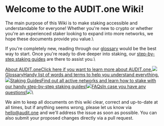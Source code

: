 # Welcome to the AUDIT.one Wiki!

The main purpose of this Wiki is to make staking accessible and understandable for everyone! Whether you're new to crypto or whether you're an experienced staker looking to expand into more networks, we hope these documents provide you value.\


If you're completely new, reading through our [glossary](../glossary/) would be the best way to start. Once you're ready to dive deeper into staking, our [step-by-step staking guides](networks.md) are there to assist you.\


[About AUDIT.oneClick here if you want to learn more about AUDIT.one.![](../assets/images/Favicon%20grijs%20rond.svg)](%7B%7B%20site\_url%20%7D%7D/about\_AUDIT.one)[GlossaryHandy list of words and terms to help you understand everything.![](../assets/images/Glossary.png)](%7B%7B%20site\_url%20%7D%7D/Glossary/)[Staking GuidesFind out all active networks and learn how to stake with our handy step-by-step staking guides!![](../assets/images/cardtwo.png)](%7B%7B%20site\_url%20%7D%7D/Networks/)[FAQsIn case you have any questions!![](../assets/images/cardseven.png)](%7B%7B%20site\_url%20%7D%7D/FAQ/)\


We aim to keep all documents on this wiki clear, correct and up-to-date at all times, but if anything seems wrong, please let us know via hello@audit.one and we'll address the issue as soon as possible. You can also submit your proposed changes directly via a pull request.

